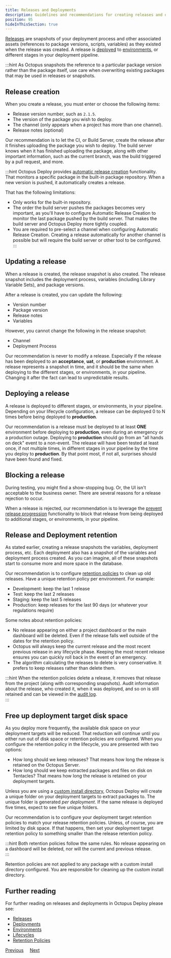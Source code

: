 ```yaml
---
title: Releases and Deployments
description: Guidelines and recommendations for creating releases and deploying them in Octopus Deploy.
position: 95
hideInThisSection: true
---
```


[Releases](/docs/releases/index.md) are snapshots of your deployment process and other associated assets (references to package versions, scripts, variables) as they existed when the release was created.  A release is [deployed](/docs/deployments/index.md) to [environments](/docs/infrastructure/environments/index.md), or different stages in your deployment pipeline.  

:::hint
As Octopus snapshots the reference to a particular package version rather than the package itself, use care when overwriting existing packages that may be used in releases or snapshots.

## Release creation

When you create a release, you must enter or choose the following items:

- Release version number, such as `2.1.5`.
- The version of the package you wish to deploy.
- The channel (only appears when a project has more than one channel).
- Release notes (optional)

Our recommendation is to let the CI, or Build Server, create the release after it finishes uploading the package you wish to deploy.  The build server knows when it has finished uploading the package, along with other important information, such as the current branch, was the build triggered by a pull request, and more.  

:::hint
Octopus Deploy provides [automatic release creation](/docs/projects/project-triggers/automatic-release-creation.md) functionality.  That monitors a specific package in the built-in package repository.  When a new version is pushed, it automatically creates a release.  

That has the following limitations:
- Only works for the built-in repository.
- The order the build server pushes the packages becomes very important, as you'll have to configure Automatic Release Creation to monitor the last package pushed by the build server.  That makes the build server and Octopus Deploy more tightly coupled.
- You are required to pre-select a channel when configuring Automatic Release Creation.  Creating a release automatically for another channel is possible but will require the build server or other tool to be configured.
:::

## Updating a release

When a release is created, the release snapshot is also created.  The release snapshot includes the deployment process, variables (including Library Variable Sets), and package versions.  

After a release is created, you can update the following:

- Version number
- Package version
- Release notes
- Variables

However, you cannot change the following in the release snapshot:

- Channel
- Deployment Process

Our recommendation is never to modify a release.  Especially if the release has been deployed to an **acceptance**, **uat**, or **production** environment.  A release represents a snapshot in time, and it should be the same when deploying to the different stages, or environments, in your pipeline.  Changing it after the fact can lead to unpredictable results.  

## Deploying a release

A release is deployed to different stages, or environments, in your pipeline.  Depending on your lifecycle configuration, a release can be deployed 0 to N times before being deployed to **production**.    

Our recommendation is a release must be deployed to at least **ONE** environment before deploying to **production**, even during an emergency or a production outage.  Deploying to **production** should go from an "all hands on deck" event to a non-event.  The release will have been tested at least once, if not multiple times, in different stages in your pipeline by the time you deploy to **production**.  By that point most, if not all, surprises should have been found and fixed.

## Blocking a release

During testing, you might find a show-stopping bug.  Or, the UI isn't acceptable to the business owner.  There are several reasons for a release rejection to occur.  

When a release is rejected, our recommendation is to leverage the [prevent release progression](/docs/releases/prevent-release-progression.md) functionality to block that release from being deployed to additional stages, or environments, in your pipeline.  

## Release and Deployment retention

As stated earlier, creating a release snapshots the variables, deployment process, etc.  Each deployment also has a snapshot of the variables and deployment process created.  As you can imagine, all of these snapshots start to consume more and more space in the database.  

Our recommendation is to configure [retention policies](/docs/administration/retention-policies/index.md) to clean up old releases.  Have a unique retention policy per environment. For example:

- Development: keep the last 1 release
- Test: keep the last 2 releases
- Staging: keep the last 5 releases
- Production: keep releases for the last 90 days (or whatever your regulations require)

Some notes about retention policies:

- No release appearing on either a project dashboard or the main dashboard will be deleted.  Even if the release falls well outside of the dates for the retention policy.
- Octopus will always keep the current release and the most recent previous release in any lifecycle phase.  Keeping the most recent release ensures you can quickly roll back in the event of an emergency.
- The algorithm calculating the releases to delete is very conservative.  It prefers to keep releases rather than delete them.

:::hint
When the retention policies delete a release, it removes that release from the project (along with corresponding snapshots).  Audit information about the release, who created it, when it was deployed, and so on is still retained and can be viewed in the [audit log](/docs/security/users-and-teams/auditing.md).  
:::

## Free up deployment target disk space

As you deploy more frequently, the available disk space on your deployment targets will be reduced.  That reduction will continue until you either run out of disk space or retention policies are configured.  When you configure the retention policy in the lifecycle, you are presented with two options:

- How long should we keep releases? That means how long the release is retained on the Octopus Server.
- How long should we keep extracted packages and files on disk on Tentacles?  That means how long the release is retained on your deployment targets.

Unless you are using a [custom install directory](/docs/projects/steps/configuration-features/custom-installation-directory.md), Octopus Deploy will create a unique folder on your deployment targets to extract packages to.  The unique folder is generated _per deployment_.  If the same release is deployed five times, expect to see five unique folders.

Our recommendation is to configure your deployment target retention policies to match your release retention policies.  Unless, of course, you are limited by disk space.  If that happens, then set your deployment target retention policy to something smaller than the release retention policy.  

:::hint
Both retention policies follow the same rules.  No release appearing on a dashboard will be deleted, nor will the current and previous release.  
:::

Retention policies are not applied to any package with a custom install directory configured.  You are responsible for cleaning up the custom install directory.

## Further reading

For further reading on releases and deployments in Octopus Deploy please see:

- [Releases](/docs/releases/index.md)
- [Deployments](/docs/deployments/index.md) 
- [Environments](/docs/infrastructure/environments/index.md)
- [Lifecycles](/docs/releases/lifecycles/index.md)
- [Retention Policies](/docs/administration/retention-policies/index.md)

<span><a class="btn btn-secondary" href="/docs/getting-started/best-practices/deployment-and-runbook-processes">Previous</a></span>&nbsp;&nbsp;&nbsp;&nbsp;&nbsp;<span><a class="btn btn-success" href="/docs/getting-started/best-practices/notifications">Next</a></span>
